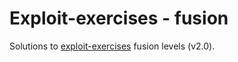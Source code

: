 Exploit-exercises - fusion
==========================

Solutions to [exploit-exercises](http://www.exploit-exercises.com) fusion levels
(v2.0).

